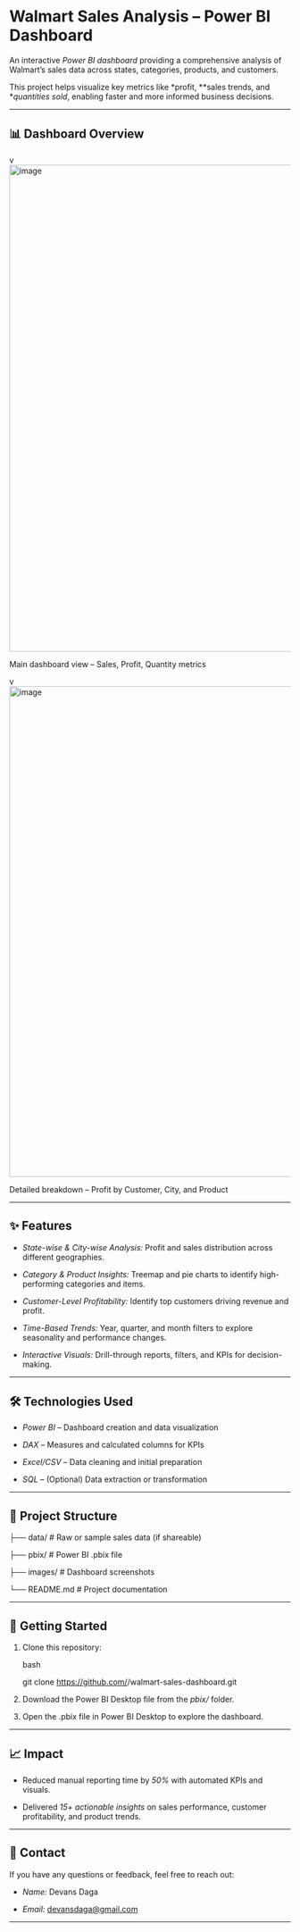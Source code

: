 
# Walmart Sales Analysis – Power BI Dashboard



An interactive *Power BI dashboard* providing a comprehensive analysis of Walmart’s sales data across states, categories, products, and customers.

This project helps visualize key metrics like *profit, **sales trends, and **quantities sold*, enabling faster and more informed business decisions.



---



## 📊 Dashboard Overview





v<img width="1519" height="872" alt="image" src="https://github.com/user-attachments/assets/d41e0232-0a5b-4335-94d7-12f7e2cc0150" />


Main dashboard view – Sales, Profit, Quantity metrics



v<img width="1518" height="879" alt="image" src="https://github.com/user-attachments/assets/8e7b1376-fda6-4193-b277-243d6475333d" />


Detailed breakdown – Profit by Customer, City, and Product



---



## ✨ Features



* *State-wise & City-wise Analysis:* Profit and sales distribution across different geographies.

* *Category & Product Insights:* Treemap and pie charts to identify high-performing categories and items.

* *Customer-Level Profitability:* Identify top customers driving revenue and profit.

* *Time-Based Trends:* Year, quarter, and month filters to explore seasonality and performance changes.

* *Interactive Visuals:* Drill-through reports, filters, and KPIs for decision-making.



---



## 🛠 Technologies Used



* *Power BI* – Dashboard creation and data visualization

* *DAX* – Measures and calculated columns for KPIs

* *Excel/CSV* – Data cleaning and initial preparation

* *SQL* – (Optional) Data extraction or transformation



---



## 📂 Project Structure





├── data/                # Raw or sample sales data (if shareable)

├── pbix/                # Power BI .pbix file

├── images/              # Dashboard screenshots

└── README.md            # Project documentation





---



## 🚀 Getting Started



1. Clone this repository:



   bash

   git clone https://github.com/<your-username>/walmart-sales-dashboard.git

   



2. Download the Power BI Desktop file from the *pbix/* folder.



3. Open the .pbix file in Power BI Desktop to explore the dashboard.



---



## 📈 Impact



* Reduced manual reporting time by *50%* with automated KPIs and visuals.

* Delivered *15+ actionable insights* on sales performance, customer profitability, and product trends.



---



## 📧 Contact



If you have any questions or feedback, feel free to reach out:



* *Name:* Devans Daga

* *Email:* [devansdaga@gmail.com](mailto:devandaga.com)




---


